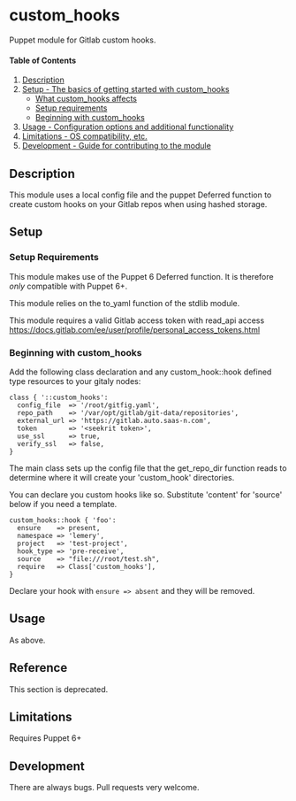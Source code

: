 # custom_hooks

Puppet module for Gitlab custom hooks.

#### Table of Contents

1. [Description](#description)
2. [Setup - The basics of getting started with custom_hooks](#setup)
    * [What custom_hooks affects](#what-custom_hooks-affects)
    * [Setup requirements](#setup-requirements)
    * [Beginning with custom_hooks](#beginning-with-custom_hooks)
3. [Usage - Configuration options and additional functionality](#usage)
4. [Limitations - OS compatibility, etc.](#limitations)
5. [Development - Guide for contributing to the module](#development)

## Description

This module uses a local config file and the puppet Deferred function to create custom hooks on your Gitlab repos when using hashed storage.

## Setup

### Setup Requirements

This module makes use of the Puppet 6 Deferred function. It is therefore *only* compatible with Puppet 6+.

This module relies on the to_yaml function of the stdlib module.

This module requires a valid Gitlab access token with read_api access https://docs.gitlab.com/ee/user/profile/personal_access_tokens.html

### Beginning with custom_hooks

Add the following class declaration and any custom_hook::hook defined type resources to your gitaly nodes:

```
class { '::custom_hooks':
  config_file  => '/root/gitfig.yaml',
  repo_path    => '/var/opt/gitlab/git-data/repositories',
  external_url => 'https://gitlab.auto.saas-n.com',
  token        => '<seekrit token>',
  use_ssl      => true,
  verify_ssl   => false,
}
```

The main class sets up the config file that the get_repo_dir function reads to determine where it will create your 'custom_hook' directories.

You can declare you custom hooks like so.  Substitute 'content' for 'source' below if you need a template.

```
custom_hooks::hook { 'foo':
  ensure    => present,
  namespace => 'lemery',
  project   => 'test-project',
  hook_type => 'pre-receive',
  source    => "file:///root/test.sh",
  require   => Class['custom_hooks'],
}
```

Declare your hook with `ensure => absent` and they will be removed.

## Usage

As above.

## Reference

This section is deprecated.

## Limitations

Requires Puppet 6+

## Development

There are always bugs.  Pull requests very welcome.
